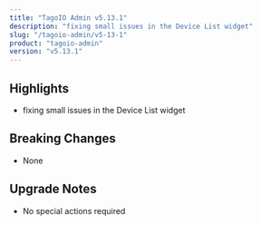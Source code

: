 ```yaml
---
title: "TagoIO Admin v5.13.1"
description: "fixing small issues in the Device List widget"
slug: "/tagoio-admin/v5-13-1"
product: "tagoio-admin"
version: "v5.13.1"
---
```


## Highlights

- fixing small issues in the Device List widget

## Breaking Changes

- None

## Upgrade Notes

- No special actions required
